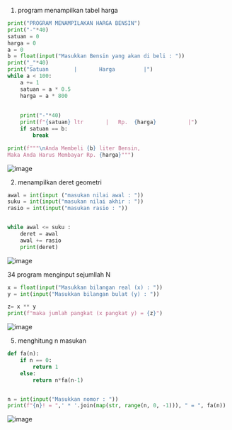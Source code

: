1) program menampilkan tabel harga
```py
print("PROGRAM MENAMPILAKAN HARGA BENSIN")
print("-"*40)
satuan = 0
harga = 0
a = 0
b = float(input("Masukkan Bensin yang akan di beli : "))
print("_"*40)
print("Satuan        |       Harga         |")
while a < 100:
    a += 1
    satuan = a * 0.5
    harga = a * 800
    
        
    print("-"*40)
    print(f"{satuan} ltr       |   Rp.  {harga}          |")
    if satuan == b:
        break

print(f"""\nAnda Membeli {b} liter Bensin, 
Maka Anda Harus Membayar Rp. {harga}""")
```

![image](https://user-images.githubusercontent.com/92993689/142557052-3e7ef43a-df48-44b4-9524-8f62e55ee871.png)

2) menampilkan deret geometri
```py
awal = int(input ("masukan nilai awal : "))
suku = int(input("masukan nilai akhir : "))
rasio = int(input("masukan rasio : "))


while awal <= suku :
    deret = awal
    awal += rasio
    print(deret)
```

![image](https://user-images.githubusercontent.com/92993689/142557456-6a11c449-70d9-4b6b-b450-c8c60de4ec6a.png)


34 program menginput sejumllah N
```py
x = float(input("Masukkan bilangan real (x) : "))
y = int(input("Masukkan bilangan bulat (y) : "))

z= x ** y
print(f"maka jumlah pangkat (x pangkat y) = {z}")
```

![image](https://user-images.githubusercontent.com/92993689/142557918-04166f05-ea1e-4686-b1e5-7643480c8658.png)


5) menghitung n masukan
```py
def fa(n):
    if n == 0:
        return 1
    else:
        return n*fa(n-1)


n = int(input("Masukkan nomor : "))
print(f"{n}! = ",' * '.join(map(str, range(n, 0, -1))), " = ", fa(n))
```

![image](https://user-images.githubusercontent.com/92993689/142558242-3ebc199a-ed79-47ef-a762-d2bf9c0a7d1f.png)


